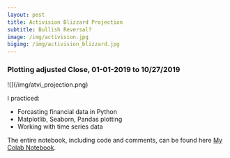 ```yaml
---
layout: post
title: Activision Blizzard Projection 
subtitle: Bullish Reversal?
image: /img/activision.jpg
bigimg: /img/activision_blizzard.jpg
---
```

<h3>Plotting adjusted Close, 01-01-2019 to 10/27/2019</h3>
![](/img/atvi_projection.png)

I practiced:
- Forcasting financial data in Python
- Matplotlib, Seaborn, Pandas plotting
- Working with time series data

The entire notebook, including code and comments, can be found here [My Colab Notebook](https://colab.research.google.com/drive/18L1rPyyiRKvEzj3oZ98uv5ltCKfCGrWD).
